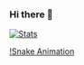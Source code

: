 ### Hi there 👋

[![Stats](https://github-readme-stats.vercel.app/api?username=tannus1&show_icons=true&theme=dark&hide_border=true&hide=stars,contribs&hide_rank=true&custom_title=GitHub_Stats&include_all_commits=true)](https://github.com/tannus1/github-readme-stats)

[!Snake Animation](https://github.com/tannus1/tannus1/blob/output/github-contribution-grid-snake.svg)

